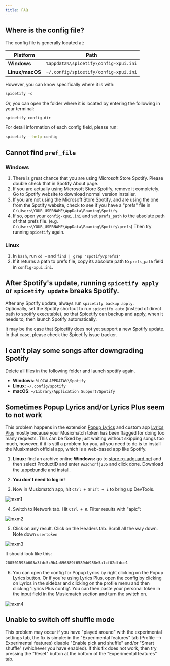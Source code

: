 ```yaml
---
title: FAQ
---
```


## Where is the config file?

The config file is generally located at:

| Platform            | Path                                       |
| ------------------- | ------------------------------------------ |
| **Windows**         | `%appdata%\spicetify\config-xpui.ini`      |
| **Linux**/**macOS** | `~/.config/spicetify/config-xpui.ini`      |

However, you can know specifically where it is with:

```
spicetify -c
```

Or, you can open the folder where it is located by entering the following in your terminal:

```
spicetify config-dir
```

For detail information of each config field, please run:

```bash
spicetify --help config
```

## Cannot find `pref_file`

### Windows

1. There is great chance that you are using Microsoft Store Spotify. Please double check that in Spotify About page.
2. If you are actually using Microsoft Store Spotify, remove it completely. Go to Spotify website to download normal version installer.
3. If you are not using the Microsoft Store Spotify, and are using the one from the Spotify website, check to see if you have a "prefs" file in `C:\Users\YOUR_USERNAME\AppData\Roaming\Spotify`.
4. If so, open your `config-xpui.ini` and set `prefs_path` to the absolute path of that prefs file. (e.g. `C:\Users\YOUR_USERNAME\AppData\Roaming\Spotify\prefs`) Then try running `spicetify` again.

### Linux

1. In `bash`, run `cd ~` and `find | grep "spotify/prefs$"`
2. If it returns a path to prefs file, copy its absolute path to `prefs_path` field in `config-xpui.ini`.

## After Spotify's update, running `spicetify apply` or `spicetify update` breaks Spotify.

After any Spotify update, always run `spicetify backup apply`.  
Optionally, set the Spotify shortcut to run `spicetify auto` (instead of direct path to spotify executable), so that Spicetify can backup and apply, when it needs to, then launch Spotify automatically.

It may be the case that Spicetify does not yet support a new Spotify update. In that case, please check the Spicetify issue tracker.

## I can't play some songs after downgrading Spotify

Delete all files in the following folder and launch spotify again.

- **Windows**: `%LOCALAPPDATA%\Spotify`
- **Linux**: `~/.config/spotify`
- **macOS**: `~/Library/Application Support/Spotify`

## Sometimes **Popup Lyrics** and/or **Lyrics Plus** seem to not work

This problem happens in the extension [Popup Lyrics](https://github.com/spicetify/spicetify-cli/wiki/Extensions#pop-up-lyrics) and custom app [Lyrics Plus](https://github.com/spicetify/spicetify-cli/wiki/Custom-Apps#lyrics-plus) mostly because your Musixmatch token has been flagged for doing too many requests. This can be fixed by just waiting without skipping songs too much, however, if it is still a problem for you, all you need to do is to install the Musixmatch official app, which is a web-based app like Spotify.

1. **Linux:** find an archive online
   **Windows:** go to [store.rg-adguard.net](https://store.rg-adguard.net/) and then select ProductID and enter `9wzdncrfj235` and click done. Download the .appxbundle and install.

2. **You don't need to log in!**

3. Now in Musixmatch app, hit `Ctrl + Shift + i` to bring up DevTools.

![mxm1](https://i.imgur.com/jMGMgCc.png)

4. Switch to Network tab. Hit `Ctrl + R`. Filter results with "apic":

![mxm2](https://i.imgur.com/QdwqtQa.png)

5. Click on any result. Click on the Headers tab. Scroll all the way down. Note down `usertoken`

![mxm3](https://i.imgur.com/ZsGwKG3.png)

It should look like this:

```
200501593b603a3fdc5c9b4a696389f6589dd988e5a1cf02dfdce1
```

6. You can open the config for Popup Lyrics by right clicking on the Popup Lyrics button. Or if you're using Lyrics Plus, open the config by clicking on Lyrics in the sidebar and clicking on the profile menu and then clicking 'Lyrics Plus config'. You can then paste your personal token in the input field in the Musixmatch section and turn the switch on.

![mxm4](https://i.imgur.com/yvrkllb.png)

## Unable to switch off shuffle mode

This problem may occur if you have "played around" with the experimental settings tab, the fix is simple: in the "Experimental features" tab (Profile --> Experimental features) disable "Enable pick and shuffle" and/or "Smart shuffle" (whichever you have enabled). If this fix does not work, then try pressing the "Reset" button at the bottom of the "Experimental features" tab.
